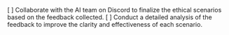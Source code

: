 [ ] Collaborate with the AI team on Discord to finalize the ethical scenarios based on the feedback collected.
[ ] Conduct a detailed analysis of the feedback to improve the clarity and effectiveness of each scenario.